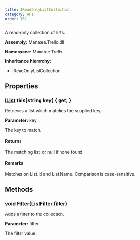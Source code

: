 ```yaml
---
title: IReadOnlyListCollection
category: API
order: 161
---
```


A read-only collection of lists.

**Assembly:** Manatee.Trello.dll

**Namespace:** Manatee.Trello

**Inheritance hierarchy:**

- IReadOnlyListCollection

## Properties

### [IList](../IList#ilist) this[string key] { get; }

Retrieves a list which matches the supplied key.

**Parameter:** key

The key to match.

#### Returns

The matching list, or null if none found.

#### Remarks

Matches on List.Id and List.Name. Comparison is case-sensitive.

## Methods

### void Filter(ListFilter filter)

Adds a filter to the collection.

**Parameter:** filter

The filter value.

